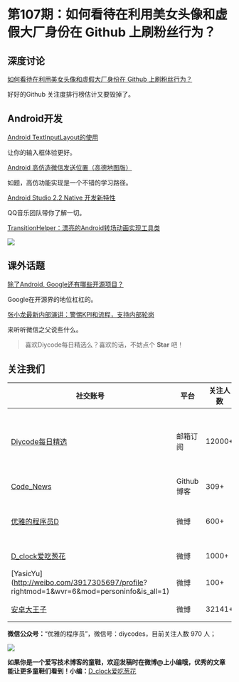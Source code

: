 # 第107期：如何看待在利用美女头像和虚假大厂身份在 Github 上刷粉丝行为？

## 深度讨论

[如何看待在利用美女头像和虚假大厂身份在 Github 上刷粉丝行为？](http://www.diycode.cc/topics/391)

好好的Github 关注度排行榜估计又要毁掉了。


## Android开发

[Android TextInputLayout的使用](http://blog.csdn.net/wei_smile/article/details/51284964)

让你的输入框体验更好。

[Android 高仿造微信发送位置（高德地图版）](http://www.jianshu.com/p/e6b27fc43641)

如题，高仿功能实现是一个不错的学习路径。

[Android Studio 2.2 Native 开发新特性](http://mp.weixin.qq.com/s?__biz=MzI1NjEwMTM4OA==&mid=2651232214&idx=1&sn=90b9e68874cdf9736c2cde284ba0abba&chksm=f1d9eab5c6ae63a30b36c20f54a07cab1dd9a59020aa0896c19a33b3a3d67c8aa802753a575b&mpshare=1&scene=1&srcid=1029V7B9WA1tarjyWxjAyVIc#rd)

QQ音乐团队带你了解一切。

[TransitionHelper：漂亮的Android转场动画实现工具类](https://github.com/ImmortalZ/TransitionHelper)

![](https://github.com/ImmortalZ/TransitionHelper/raw/master/screenshots/recyclerview.gif)

## 课外话题

[除了Android, Google还有哪些开源项目？](http://mp.weixin.qq.com/s?__biz=MzAwODY4OTk2Mg==&mid=2652039893&idx=1&sn=9772fca7de86f078060c715b5d00935c&chksm=808d4a90b7fac386502a9d96e640c99b527076e03bf0a5486d06151642a33405741f217856ab&scene=4#wechat_redirect)

Google在开源界的地位杠杠的。

[张小龙最新内部演讲：警惕KPI和流程，支持内部轮岗](http://mp.weixin.qq.com/s?__biz=Mjc1NjM3MjY2MA==&mid=2691313899&idx=1&sn=afc65a6b6ca228c7738fd184c9b1c17c&chksm=a9eb8f309e9c062673e47591e8512fee2d3919d60526881c30ae8bf517e41c4e1d47df7e0a10&mpshare=1&scene=1&srcid=1029PNbtw3LymhIHAXZKtrJo#rd)

来听听微信之父说些什么。

> 喜欢Diycode每日精选么？喜欢的话，不妨点个 **Star** 吧！

## 关注我们

| 社交账号  |  平台  | 关注人数 | 说明 |
| -------- | -------- | -------- | -------- |
| [Diycode每日精选](http://list.qq.com/cgi-bin/qf_invite?id=d469993d2c888e971c0fbb2309c4d84256968386b126b967)|   邮箱订阅  | 12000+ | 每日分享一次Android、iOS、Swfit技术干货  |
| [Code_News](https://github.com/DiyCodes/code_news) |    Github博客  |309+ | 每日邮件推送列表  |
| [优雅的程序员D](http://weibo.com/u/5891258264) |   微博  | 600+ | 官方微博，每日分享开源信息  |
| [D_clock爱吃葱花](http://weibo.com/u/2480694892)  |   微博  | 1000+ | 日报发起人  |
|[YasicYu](http://weibo.com/3917305697/profile? rightmod=1&wvr=6&mod=personinfo&is_all=1)  |   微博  | 100+ | 日报发起人  |
|[安卓大王子](http://weibo.com/apkbus/)   |   微博  | 32141+ | 日报发起人  |



**微信公众号：**“优雅的程序员”，微信号：diycodes，目前关注人数 970 人；

![](http://upload-images.jianshu.io/upload_images/1846413-b42abfa70f909099.jpg?imageMogr2/auto-orient/strip%7CimageView2/2/w/1240)

**如果你是一个爱写技术博客的童鞋，欢迎发稿时在微博@上小编哦，优秀的文章能让更多童鞋们看到！小编：**[D_clock爱吃葱花](http://weibo.com/2480694892/profile?rightmod=1&wvr=6&mod=personinfo&is_all=1)
